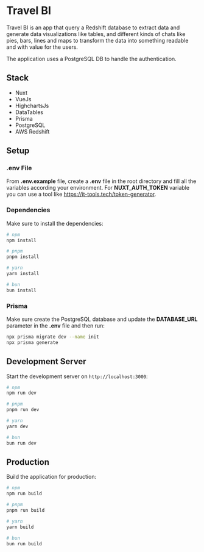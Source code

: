 # Travel BI

Travel BI is an app that query a Redshift database to extract data and generate data visualizations like tables, and different kinds of chats like pies, bars, lines and maps to transform the data into something readable and with value for the users.

The application uses a PostgreSQL DB to handle the authentication.

## Stack
- Nuxt
- VueJs
- HighchartsJs
- DataTables
- Prisma
- PostgreSQL
- AWS Redshift

## Setup

### .env File
From **.env.example** file, create a **.env** file in the root directory and fill all the variables according your environment. For **NUXT_AUTH_TOKEN** variable you can use a tool like https://it-tools.tech/token-generator.

### Dependencies
Make sure to install the dependencies:

```bash
# npm
npm install

# pnpm
pnpm install

# yarn
yarn install

# bun
bun install
```

### Prisma

Make sure create the PostgreSQL database and update the **DATABASE_URL** parameter in the **.env** file and then run:

```bash
npx prisma migrate dev --name init
npx prisma generate
```

## Development Server

Start the development server on `http://localhost:3000`:

```bash
# npm
npm run dev

# pnpm
pnpm run dev

# yarn
yarn dev

# bun
bun run dev
```

## Production

Build the application for production:

```bash
# npm
npm run build

# pnpm
pnpm run build

# yarn
yarn build

# bun
bun run build
```
